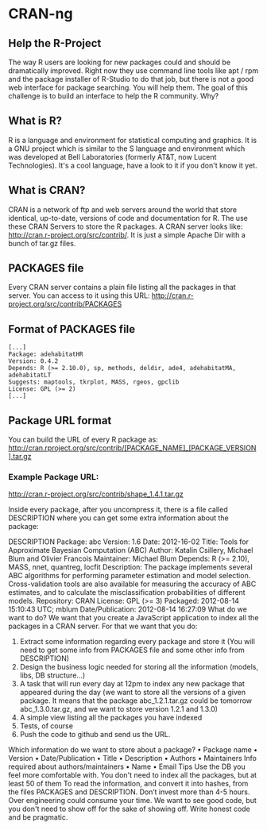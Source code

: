 # CRAN-ng

## Help the R-Project

The way R users are looking for new packages could and should be dramatically improved. Right
now they use command line tools like apt / rpm and the package installer of R-Studio to do that job,
but there is not a good web interface for package searching. You will help them. The goal of this
challenge is to build an interface to help the R community. Why?

## What is R?

R is a language and environment for statistical computing and graphics. It is a GNU project which
is similar to the S language and environment which was developed at Bell Laboratories (formerly
AT&T, now Lucent Technologies). It's a cool language, have a look to it if you don't know it yet.

## What is CRAN?

CRAN is a network of ftp and web servers around the world that store identical, up-to-date,
versions of code and documentation for R. The use these CRAN Servers to store the R packages.
A CRAN server looks like: http://cran.r-project.org/src/contrib/. It is just a simple Apache Dir with a
bunch of tar.gz files.

## PACKAGES file
Every CRAN server contains a plain file listing all the packages in that server. You can access to it
using this URL:
http://cran.r-project.org/src/contrib/PACKAGES

## Format of PACKAGES file

```
[...]
Package: adehabitatHR
Version: 0.4.2
Depends: R (>= 2.10.0), sp, methods, deldir, ade4, adehabitatMA,
adehabitatLT
Suggests: maptools, tkrplot, MASS, rgeos, gpclib
License: GPL (>= 2)
[...]
```

## Package URL format

You can build the URL of every R package as:
http://cran.rproject.org/src/contrib/[PACKAGE_NAME]_[PACKAGE_VERSION].tar.gz

### Example Package URL:

http://cran.r-project.org/src/contrib/shape_1.4.1.tar.gz

Inside every package, after you uncompress it, there is a file called DESCRIPTION where you can
get some extra information about the package:

DESCRIPTION
Package: abc
Version: 1.6
Date: 2012-16-02
Title: Tools for Approximate Bayesian Computation (ABC)
Author: Katalin Csillery, Michael Blum and Olivier Francois Maintainer:
Michael Blum Depends: R (>= 2.10), MASS, nnet, quantreg, locfit
Description: The package implements several ABC algorithms for performing
parameter estimation and model selection. Cross-validation tools are also
available for measuring the accuracy of ABC estimates, and to calculate
the misclassification probabilities of different models.
Repository: CRAN
License: GPL (>= 3)
Packaged: 2012-08-14 15:10:43 UTC; mblum
Date/Publication: 2012-08-14 16:27:09
What do we want to do?
We want that you create a JavaScript application to index all the packages in a CRAN server. For
that we want that you do:
1. Extract some information regarding every package and store it (You will need to get some info
from PACKAGES file and some other info from DESCRIPTION)
2. Design the business logic needed for storing all the information (models, libs, DB structure...)
3. A task that will run every day at 12pm to index any new package that appeared during the day
(we want to store all the versions of a given package. It means that the package
abc_1.2.1.tar.gz could be tomorrow abc_1.3.0.tar.gz, and we want to store version 1.2.1 and
1.3.0)
4. A simple view listing all the packages you have indexed
5. Tests, of course
6. Push the code to github and send us the URL.

Which information do we want to store about a
package?
• Package name
• Version
• Date/Publication
• Title
• Description
• Authors
• Maintainers
Info required about authors/maintainers
• Name
• Email
Tips
Use the DB you feel more comfortable with. You don't need to index all the packages, but at least
50 of them To read the information, and convert it into hashes, from the files PACKAGES and
DESCRIPTION. Don’t invest more than 4-5 hours. Over engineering could consume your time. We
want to see good code, but you don't need to show off for the sake of showing off. Write honest
code and be pragmatic.
